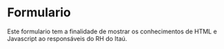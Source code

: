 # Formulario
 Este formulario tem a finalidade de mostrar os conhecimentos de HTML e Javascript ao responsáveis do RH do Itaú.

